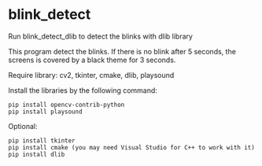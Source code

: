 # blink_detect
Run blink_detect_dlib to detect the blinks with dlib library

This program detect the blinks. If there is no blink after 5 seconds, the screens is covered by a black theme for 3 seconds.

Require library: cv2, tkinter, cmake, dlib, playsound

Install the libraries by the following command:

```
pip install opencv-contrib-python
pip install playsound
```
Optional:

```
pip install tkinter
pip install cmake (you may need Visual Studio for C++ to work with it)
pip install dlib
```
